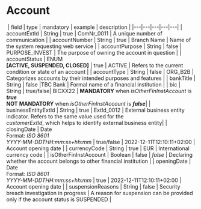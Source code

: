 # Account
​
| field | type | mandatory | example | description |
|---|---|---|---|---|
| accountExtId | String | true | ComNr_0011 | A unique number of communication |
| accountNumber | String | true | Branch Name | Name of the system requesting web service |
| accountPurpose | String | false | PURPOSE_INVEST | The purpose of owning the account in question |
| accountStatus | ENUM <br/>**[ACTIVE, SUSPENDED, CLOSED]** | true | ACTIVE | Refers to the current condition or state of an account |
| accountType | String | false | ORG_B2B | Categorizes accounts by their intended purposes and features |
| bankTitle | String | false |TBC Bank | Formal name of a financial institution |
| bic | String | true/false| BICXX22 | **MANDATORY** when *isOtherFinInstAccount* is ***true*** <br/>**NOT** **MANDATORY** when *isOtherFinInstAccount* is ***false***|
| businessEntityExtId | String | true | ExtId_0012 | External business entity indicator. Refers to the same value used for the <br/>*customerExtId*, which helps to identify external business entity|
| closingDate | Date <br/> Format: *ISO 8601* <br/>*YYYY-MM-DDTHH:mm:ss+hh:mm* | true/false | 2022-12-11T12:10:11+02:00 | Account opening date |
| currencyCode | String | true | EUR | International currency code |
| isOtherFinInstAccount | Boolean | false | *false* | Declaring whether the account belongs to other financial institution |
| openingDate | Date <br/> Format: *ISO 8601* <br/>*YYYY-MM-DDTHH:mm:ss+hh:mm* | true | 2022-12-11T12:10:11+02:00 | Account opening date |
| suspensionReasons | String | false | Security breach investigation in progress | A reason for suspension can be provided only if the account status is SUSPENDED |